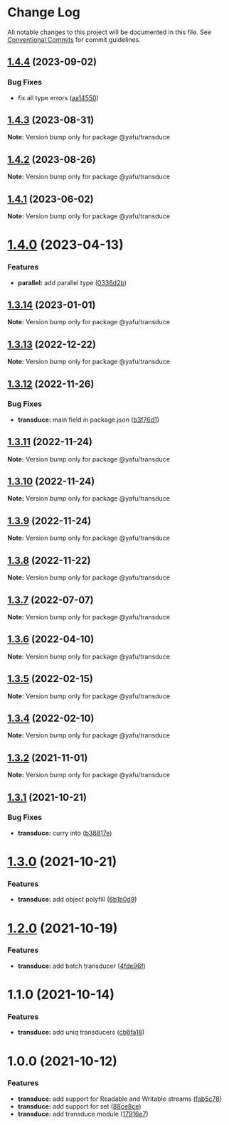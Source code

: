 # Change Log

All notable changes to this project will be documented in this file.
See [Conventional Commits](https://conventionalcommits.org) for commit guidelines.

## [1.4.4](https://github.com/TheLudd/yafu-mono/compare/@yafu/transduce@1.4.3...@yafu/transduce@1.4.4) (2023-09-02)

### Bug Fixes

- fix all type errors ([aa14550](https://github.com/TheLudd/yafu-mono/commit/aa14550f3c1b5ee1e0c2bb9df996792d8da87214))

## [1.4.3](https://github.com/TheLudd/yafu-mono/compare/@yafu/transduce@1.4.2...@yafu/transduce@1.4.3) (2023-08-31)

**Note:** Version bump only for package @yafu/transduce

## [1.4.2](https://github.com/TheLudd/yafu-mono/compare/@yafu/transduce@1.4.1...@yafu/transduce@1.4.2) (2023-08-26)

**Note:** Version bump only for package @yafu/transduce

## [1.4.1](https://github.com/TheLudd/yafu-mono/compare/@yafu/transduce@1.4.0...@yafu/transduce@1.4.1) (2023-06-02)

**Note:** Version bump only for package @yafu/transduce

# [1.4.0](https://github.com/TheLudd/yafu-mono/compare/@yafu/transduce@1.3.14...@yafu/transduce@1.4.0) (2023-04-13)

### Features

- **parallel:** add parallel type ([0336d2b](https://github.com/TheLudd/yafu-mono/commit/0336d2b6ad60a6c2948d88b8efdf412da3d3ee0f))

## [1.3.14](https://github.com/TheLudd/yafu-mono/compare/@yafu/transduce@1.3.13...@yafu/transduce@1.3.14) (2023-01-01)

**Note:** Version bump only for package @yafu/transduce

## [1.3.13](https://github.com/TheLudd/yafu-mono/compare/@yafu/transduce@1.3.12...@yafu/transduce@1.3.13) (2022-12-22)

**Note:** Version bump only for package @yafu/transduce

## [1.3.12](https://github.com/TheLudd/yafu-mono/compare/@yafu/transduce@1.3.11...@yafu/transduce@1.3.12) (2022-11-26)

### Bug Fixes

- **transduce:** main field in package.json ([b3f76d1](https://github.com/TheLudd/yafu-mono/commit/b3f76d149d4d81282b55239b273a158c5863aa79))

## [1.3.11](https://github.com/TheLudd/yafu-mono/compare/@yafu/transduce@1.3.10...@yafu/transduce@1.3.11) (2022-11-24)

**Note:** Version bump only for package @yafu/transduce

## [1.3.10](https://github.com/TheLudd/yafu-mono/compare/@yafu/transduce@1.3.9...@yafu/transduce@1.3.10) (2022-11-24)

**Note:** Version bump only for package @yafu/transduce

## [1.3.9](https://github.com/TheLudd/yafu-mono/compare/@yafu/transduce@1.3.8...@yafu/transduce@1.3.9) (2022-11-24)

**Note:** Version bump only for package @yafu/transduce

## [1.3.8](https://github.com/TheLudd/yafu-mono/compare/@yafu/transduce@1.3.7...@yafu/transduce@1.3.8) (2022-11-22)

**Note:** Version bump only for package @yafu/transduce

## [1.3.7](https://github.com/TheLudd/yafu-mono/compare/@yafu/transduce@1.3.6...@yafu/transduce@1.3.7) (2022-07-07)

**Note:** Version bump only for package @yafu/transduce

## [1.3.6](https://github.com/TheLudd/yafu-mono/compare/@yafu/transduce@1.3.5...@yafu/transduce@1.3.6) (2022-04-10)

**Note:** Version bump only for package @yafu/transduce

## [1.3.5](https://github.com/TheLudd/yafu-mono/compare/@yafu/transduce@1.3.4...@yafu/transduce@1.3.5) (2022-02-15)

**Note:** Version bump only for package @yafu/transduce

## [1.3.4](https://github.com/TheLudd/yafu-mono/compare/@yafu/transduce@1.3.3...@yafu/transduce@1.3.4) (2022-02-10)

**Note:** Version bump only for package @yafu/transduce

## [1.3.2](https://github.com/TheLudd/yafu-mono/compare/@yafu/transduce@1.3.1...@yafu/transduce@1.3.2) (2021-11-01)

**Note:** Version bump only for package @yafu/transduce

## [1.3.1](https://github.com/TheLudd/yafu-mono/compare/@yafu/transduce@1.3.0...@yafu/transduce@1.3.1) (2021-10-21)

### Bug Fixes

- **transduce:** curry into ([b38817e](https://github.com/TheLudd/yafu-mono/commit/b38817ece8293ee1fd41d66c015f99296f50ff9d))

# [1.3.0](https://github.com/TheLudd/yafu-mono/compare/@yafu/transduce@1.2.0...@yafu/transduce@1.3.0) (2021-10-21)

### Features

- **transduce:** add object polyfill ([6b1b0d9](https://github.com/TheLudd/yafu-mono/commit/6b1b0d965f16c5c086327a22ac4767e8b737f358))

# [1.2.0](https://github.com/TheLudd/yafu-mono/compare/@yafu/transduce@1.1.0...@yafu/transduce@1.2.0) (2021-10-19)

### Features

- **transduce:** add batch transducer ([4fde96f](https://github.com/TheLudd/yafu-mono/commit/4fde96f5a31fc203de07913c22d3fd4ed2d6dbb3))

# 1.1.0 (2021-10-14)

### Features

- **transduce:** add uniq transducers ([cb6fa18](https://github.com/TheLudd/yafu-mono/commit/cb6fa18bfbcf9034ef94462e9b2652293cde28ed))

# 1.0.0 (2021-10-12)

### Features

- **transduce:** add support for Readable and Writable streams ([fab5c78](https://github.com/TheLudd/yafu-mono/commit/fab5c78048317280b3ee2a666bf9d2fb2b7a5eac))
- **transduce:** add support for set ([88ce8ce](https://github.com/TheLudd/yafu-mono/commit/88ce8cea41b0730dd042b2c1660732162ef3f347))
- **transduce:** add transduce module ([17916e7](https://github.com/TheLudd/yafu-mono/commit/17916e7a33064509ca2fd302681a204cfcf6e0a6))
